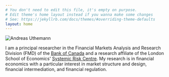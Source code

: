 ```yaml
---
# You don't need to edit this file, it's empty on purpose.
# Edit theme's home layout instead if you wanna make some changes
# See: https://jekyllrb.com/docs/themes/#overriding-theme-defaults
layout: home
---
```


![Andreas Uthemann](https://authe.github.io/assets/uthemann_fcaconference_small.png)

I am a principal researcher in the Financial Markets Analysis and Research Division (FMD) of the [Bank of Canada](https://www.bankofcanada.ca/research/) and a research affiliate of the London School of Economics' [Systemic Risk Centre](http://www.systemicrisk.ac.uk/). My research is in financial economics with a particular interest in market structure and design, financial intermediation, and financial regulation.